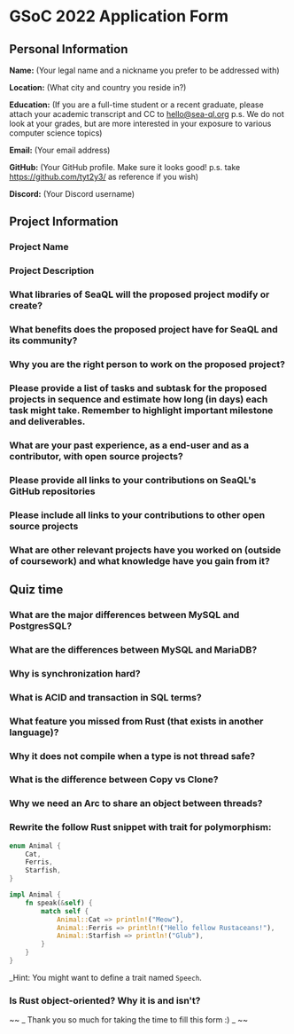 # GSoC 2022 Application Form

## Personal Information

**Name:** (Your legal name and a nickname you prefer to be addressed with)

**Location:** (What city and country you reside in?)

**Education:** (If you are a full-time student or a recent graduate, please attach your academic transcript and CC to hello@sea-ql.org p.s. We do not look at your grades, but are more interested in your exposure to various computer science topics)

**Email:** (Your email address)

**GitHub:** (Your GitHub profile. Make sure it looks good! p.s. take https://github.com/tyt2y3/ as reference if you wish)

**Discord:** (Your Discord username)

## Project Information

### Project Name

### Project Description

### What libraries of SeaQL will the proposed project modify or create?

### What benefits does the proposed project have for SeaQL and its community?

### Why you are the right person to work on the proposed project?

### Please provide a list of tasks and subtask for the proposed projects in sequence and estimate how long (in days) each task might take. Remember to highlight important milestone and deliverables.

### What are your past experience, as a end-user and as a contributor, with open source projects?

### Please provide all links to your contributions on SeaQL's GitHub repositories

### Please include all links to your contributions to other open source projects

### What are other relevant projects have you worked on (outside of coursework) and what knowledge have you gain from it?

## Quiz time

### What are the major differences between MySQL and PostgresSQL?

### What are the differences between MySQL and MariaDB?

### Why is synchronization hard?

### What is ACID and transaction in SQL terms?

### What feature you missed from Rust (that exists in another language)?

### Why it does not compile when a type is not thread safe?

### What is the difference between Copy vs Clone?

### Why we need an Arc to share an object between threads?

### Rewrite the follow Rust snippet with trait for polymorphism:

```rust
enum Animal {
    Cat,
    Ferris,
    Starfish,
}

impl Animal {
    fn speak(&self) {
        match self {
            Animal::Cat => println!("Meow"),
            Animal::Ferris => println!("Hello fellow Rustaceans!"),
            Animal::Starfish => println!("Glub"),
        }
    }
}
```

_Hint: You might want to define a trait named `Speech`.

### Is Rust object-oriented? Why it is and isn't?

~~ _ Thank you so much for taking the time to fill this form :) _ ~~
